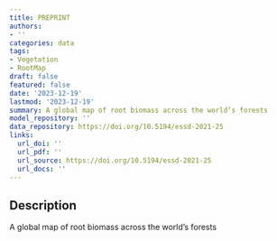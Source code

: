 ```yaml
---
title: PREPRINT
authors:
- ''
categories: data
tags:
- Vegetation
- RootMap
draft: false
featured: false
date: '2023-12-19'
lastmod: '2023-12-19'
summary: A global map of root biomass across the world’s forests
model_repository: ''
data_repository: https://doi.org/10.5194/essd-2021-25
links:
  url_doi: ''
  url_pdf: ''
  url_source: https://doi.org/10.5194/essd-2021-25
  url_docs: ''
---
```


## Description

A global map of root biomass across the world’s forests

